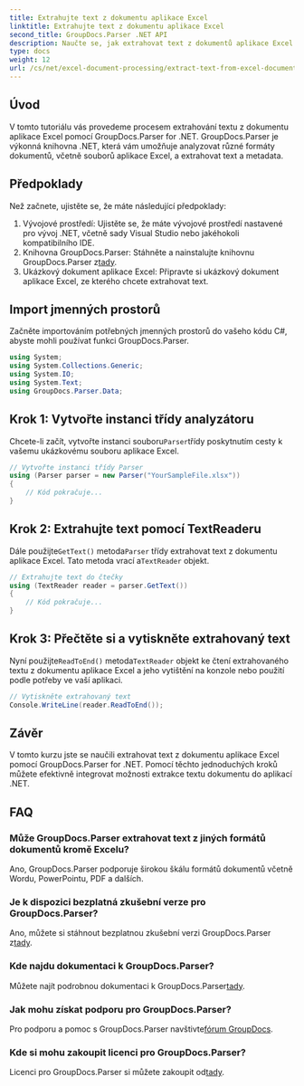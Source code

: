 ```yaml
---
title: Extrahujte text z dokumentu aplikace Excel
linktitle: Extrahujte text z dokumentu aplikace Excel
second_title: GroupDocs.Parser .NET API
description: Naučte se, jak extrahovat text z dokumentů aplikace Excel pomocí GroupDocs.Parser for .NET v jednoduchých krocích.
type: docs
weight: 12
url: /cs/net/excel-document-processing/extract-text-from-excel-document/
---
```

## Úvod
V tomto tutoriálu vás provedeme procesem extrahování textu z dokumentu aplikace Excel pomocí GroupDocs.Parser for .NET. GroupDocs.Parser je výkonná knihovna .NET, která vám umožňuje analyzovat různé formáty dokumentů, včetně souborů aplikace Excel, a extrahovat text a metadata.
## Předpoklady
Než začnete, ujistěte se, že máte následující předpoklady:
1. Vývojové prostředí: Ujistěte se, že máte vývojové prostředí nastavené pro vývoj .NET, včetně sady Visual Studio nebo jakéhokoli kompatibilního IDE.
2.  Knihovna GroupDocs.Parser: Stáhněte a nainstalujte knihovnu GroupDocs.Parser z[tady](https://releases.groupdocs.com/parser/net/).
3. Ukázkový dokument aplikace Excel: Připravte si ukázkový dokument aplikace Excel, ze kterého chcete extrahovat text.

## Import jmenných prostorů
Začněte importováním potřebných jmenných prostorů do vašeho kódu C#, abyste mohli používat funkci GroupDocs.Parser.
```csharp
using System;
using System.Collections.Generic;
using System.IO;
using System.Text;
using GroupDocs.Parser.Data;
```
## Krok 1: Vytvořte instanci třídy analyzátoru
 Chcete-li začít, vytvořte instanci souboru`Parser`třídy poskytnutím cesty k vašemu ukázkovému souboru aplikace Excel.
```csharp
// Vytvořte instanci třídy Parser
using (Parser parser = new Parser("YourSampleFile.xlsx"))
{
    // Kód pokračuje...
}
```
## Krok 2: Extrahujte text pomocí TextReaderu
 Dále použijte`GetText()` metoda`Parser` třídy extrahovat text z dokumentu aplikace Excel. Tato metoda vrací a`TextReader` objekt.
```csharp
// Extrahujte text do čtečky
using (TextReader reader = parser.GetText())
{
    // Kód pokračuje...
}
```
## Krok 3: Přečtěte si a vytiskněte extrahovaný text
 Nyní použijte`ReadToEnd()` metoda`TextReader` objekt ke čtení extrahovaného textu z dokumentu aplikace Excel a jeho vytištění na konzole nebo použití podle potřeby ve vaší aplikaci.
```csharp
// Vytiskněte extrahovaný text
Console.WriteLine(reader.ReadToEnd());
```

## Závěr
V tomto kurzu jste se naučili extrahovat text z dokumentu aplikace Excel pomocí GroupDocs.Parser for .NET. Pomocí těchto jednoduchých kroků můžete efektivně integrovat možnosti extrakce textu dokumentu do aplikací .NET.

## FAQ
### Může GroupDocs.Parser extrahovat text z jiných formátů dokumentů kromě Excelu?
Ano, GroupDocs.Parser podporuje širokou škálu formátů dokumentů včetně Wordu, PowerPointu, PDF a dalších.
### Je k dispozici bezplatná zkušební verze pro GroupDocs.Parser?
 Ano, můžete si stáhnout bezplatnou zkušební verzi GroupDocs.Parser z[tady](https://releases.groupdocs.com/).
### Kde najdu dokumentaci k GroupDocs.Parser?
 Můžete najít podrobnou dokumentaci k GroupDocs.Parser[tady](https://reference.groupdocs.com/parser/net/).
### Jak mohu získat podporu pro GroupDocs.Parser?
Pro podporu a pomoc s GroupDocs.Parser navštivte[fórum GroupDocs](https://forum.groupdocs.com/c/parser/17).
### Kde si mohu zakoupit licenci pro GroupDocs.Parser?
 Licenci pro GroupDocs.Parser si můžete zakoupit od[tady](https://purchase.groupdocs.com/buy).